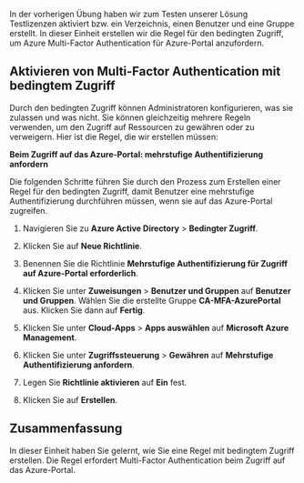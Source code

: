 In der vorherigen Übung haben wir zum Testen unserer Lösung Testlizenzen aktiviert bzw. ein Verzeichnis, einen Benutzer und eine Gruppe erstellt. In dieser Einheit erstellen wir die Regel für den bedingten Zugriff, um Azure Multi-Factor Authentication für Azure-Portal anzufordern.

## <a name="enable-conditional-access-based-multi-factor-authentication"></a>Aktivieren von Multi-Factor Authentication mit bedingtem Zugriff

Durch den bedingten Zugriff können Administratoren konfigurieren, was sie zulassen und was nicht. Sie können gleichzeitig mehrere Regeln verwenden, um den Zugriff auf Ressourcen zu gewähren oder zu verweigern. Hier ist die Regel, die wir erstellen müssen:

**Beim Zugriff auf das Azure-Portal: mehrstufige Authentifizierung anfordern**

Die folgenden Schritte führen Sie durch den Prozess zum Erstellen einer Regel für den bedingten Zugriff, damit Benutzer eine mehrstufige Authentifizierung durchführen müssen, wenn sie auf das Azure-Portal zugreifen.

1. Navigieren Sie zu **Azure Active Directory** > **Bedingter Zugriff**.

1. Klicken Sie auf **Neue Richtlinie**.

1. Benennen Sie die Richtlinie **Mehrstufige Authentifizierung für Zugriff auf Azure-Portal erforderlich**.

1. Klicken Sie unter **Zuweisungen** > **Benutzer und Gruppen** auf **Benutzer und Gruppen**. Wählen Sie die erstellte Gruppe **CA-MFA-AzurePortal** aus. Klicken Sie dann auf **Fertig**.

1. Klicken Sie unter **Cloud-Apps** > **Apps auswählen** auf **Microsoft Azure Management**.

1. Klicken Sie unter **Zugriffssteuerung** > **Gewähren** auf **Mehrstufige Authentifizierung anfordern**.

1. Legen Sie **Richtlinie aktivieren** auf **Ein** fest.

1. Klicken Sie auf **Erstellen**.

## <a name="summary"></a>Zusammenfassung

In dieser Einheit haben Sie gelernt, wie Sie eine Regel mit bedingtem Zugriff erstellen. Die Regel erfordert Multi-Factor Authentication beim Zugriff auf das Azure-Portal.
